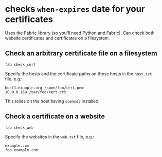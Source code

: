 # checks `when-expires` date for your certificates

Uses the Fabric library (so you'll need Python and Fabric). Can check both website certificates and certificates on a filesystem.

## Check an arbitrary certificate file on a filesystem

```
fab check_cert
```

Specify the hosts and the certificate paths on those hosts in the `host.txt` file, e.g.:

```
host1.example.org /some/foo/cert.pem
10.0.0.168 /bar/foo/cert.crt
```

This relies on the host having `openssl` installed.

## Check a certificate on a website

```
fab check_web
```

Specify the websites in the `web.txt` file, e.g.:

```
example.com
foo.example.com
```
